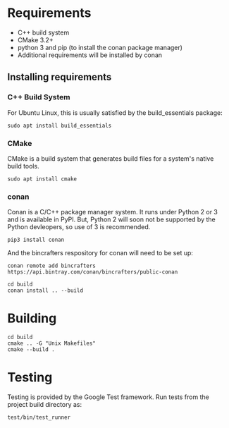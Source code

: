 # Requirements

* C++ build system
* CMake 3.2+
* python 3 and pip (to install the conan package manager)
* Additional requirements will be installed by conan

## Installing requirements

### C++ Build System
For Ubuntu Linux, this is usually satisfied by the build_essentials package:

```shell
sudo apt install build_essentials
```

### CMake
CMake is a build system that generates build files for a system's native build
tools.

```shell
sudo apt install cmake
```

### conan
Conan is a C/C++ package manager system.  It runs under Python 2 or 3 and is
available in PyPI.  But, Python 2 will soon not be supported by the Python
devleopers, so use of 3 is recommended.

```shell
pip3 install conan
```

And the bincrafters respository for conan will need to be set up:

```shell
conan remote add bincrafters https://api.bintray.com/conan/bincrafters/public-conan
```

```shell
cd build
conan install .. --build
```

# Building
```shell
cd build
cmake .. -G "Unix Makefiles"
cmake --build .
```
# Testing

Testing is provided by the Google Test framework. Run tests from the project
build directory as:
```shell
test/bin/test_runner
```
